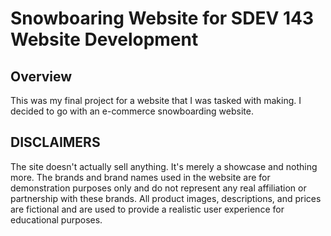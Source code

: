 # Snowboaring Website for SDEV 143 Website Development
## Overview
This was my final project for a website that I was tasked with making. I decided to go with an e-commerce snowboarding website.

## DISCLAIMERS
The site doesn't actually sell anything. It's merely a showcase and nothing more. The brands and brand names used in the website are for demonstration purposes only and do not represent any real affiliation or partnership with these brands. All product images, descriptions, and prices are fictional and are used to provide a realistic user experience for educational purposes.
